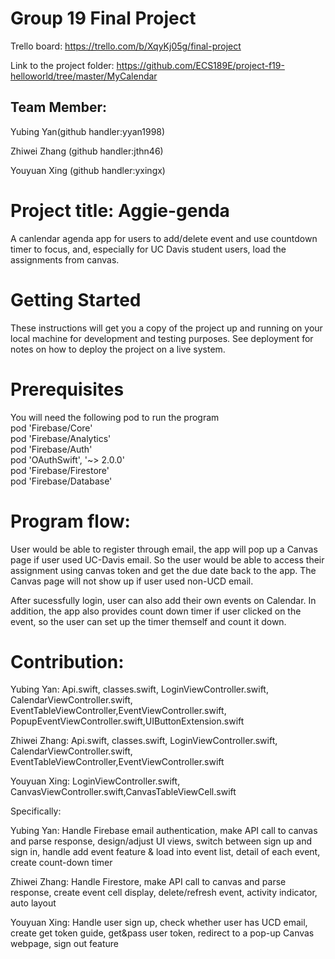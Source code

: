 # Group 19 Final Project

Trello board: https://trello.com/b/XqyKj05g/final-project

Link to the project folder: https://github.com/ECS189E/project-f19-helloworld/tree/master/MyCalendar

## Team Member:

Yubing Yan(github handler:yyan1998)

Zhiwei Zhang (github handler:jthn46)

Youyuan Xing (github handler:yxingx)

# Project title: Aggie-genda

A canlendar agenda app for users to add/delete event and use countdown timer to focus, and, especially for UC Davis student users, load the assignments from canvas.

# Getting Started
These instructions will get you a copy of the project up and running on your local machine for development and testing purposes. See deployment for notes on how to deploy the project on a live system.

# Prerequisites
You will need the following pod to run the program\
 pod 'Firebase/Core'\
 pod 'Firebase/Analytics'\
 pod 'Firebase/Auth'\
 pod 'OAuthSwift', '~> 2.0.0'\
 pod 'Firebase/Firestore'\
 pod 'Firebase/Database'
 
 # Program flow:
 User would be able to register through email, the app will pop up a Canvas page if user used UC-Davis email. So the user would be able to access their assignment using canvas token and get the due date back to the app. The Canvas page will not show up if user used non-UCD email.
 
 After sucessfully login, user can also add their own events on Calendar. In addition, the app also provides count down timer if user clicked on the event, so the user can set up the timer themself and count it down.
 
 # Contribution:
 
 Yubing Yan: Api.swift, classes.swift, LoginViewController.swift, CalendarViewController.swift, EventTableViewController,EventViewController.swift, PopupEventViewController.swift,UIButtonExtension.swift
 
 Zhiwei Zhang: Api.swift, classes.swift, LoginViewController.swift, CalendarViewController.swift, EventTableViewController,EventViewController.swift
 
 Youyuan Xing: LoginViewController.swift, CanvasViewController.swift,CanvasTableViewCell.swift
 
 Specifically:
 
 Yubing Yan: Handle Firebase email authentication, make API call to canvas and parse response, design/adjust UI views, switch between sign up and sign in, handle add event feature & load into event list, detail of each event, create count-down timer
 
 Zhiwei Zhang: Handle Firestore, make API call to canvas and parse response, create event cell display, delete/refresh event, activity indicator, auto layout
 
 Youyuan Xing: Handle user sign up, check whether user has UCD email, create get token guide, get&pass user token, redirect to a pop-up Canvas webpage, sign out feature
